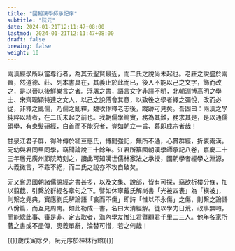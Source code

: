 ```yaml
---
title: "國朝漢學師承記序"
subtitle: "阮元"
date: 2024-01-21T12:11:47+08:00
lastmod: 2024-01-21T12:11:47+08:00
draft: false
brewing: false
weight: 10
---
```



兩漢經學所以當尊行者，為其去聖賢最近，而二氏之說尚未起也。老莊之說盛於兩晉，然道德、莊、列本書具在，其義止於此而已，後人不能以己之文字，飾而改之，是以晉以後鮮樂言之者。浮屠之書，語言文字非譯不明，北朝淵博高明之學士、宋齊聰穎特達之文人，以己之說傅會其意，以致後之學者繹之彌悅，改而必從，非釋之亂儒，乃儒之亂釋，魏收作釋老志後，蹤跡可見矣。吾固曰：兩漢之學純粹以精者，在二氏未起之前也。我朝儒學篤實，務為其難，務求其是，是以通儒碩學，有束髮研經，白首而不能究者，豈如朝立一旨、暮即成宗者哉！

甘泉江君子屏，得師傳於紅豆惠氏，博聞強記，無所不通，心貫群經，折衷兩漢。元幼與君同里同學，竊聞論說三十餘年。江君所纂國朝漢學師承記八卷，嘉慶二十三年居元廣州節院時刻之，讀此可知漢世儒林家法之承授，國朝學者經學之淵源，大義微言，不乖不絕，而二氏之說亦不攻自破矣。

元又嘗思國朝諸儒說經之書甚多，以及文集、說部，皆有可採，竊欲析樓分條，加以翦截，引繫於群經各章句之下。譬如休寧戴氏解尚書「光被四表」為「橫被」，則繫之堯典，寶應劉氏解論語「哀而不傷」即詩「惟以不永傷」之傷，則繫之論語八佾篇，而互見周南。如此勒成一書，名曰大清經解。徒以學力日荒，政事無暇，而能總此事、審是非、定去取者，海內學友惟江君暨顧君千里二三人。他年各家所著之書或不盡傳，奧義單辭，淪替可惜，若之何哉！

{{<sign>}}歲戊寅除夕，阮元序於桂林行館{{</sign>}}